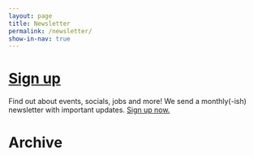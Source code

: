 ```yaml
---
layout: page
title: Newsletter
permalink: /newsletter/
show-in-nav: true
---
```


# [Sign up](http://eepurl.com/cie4y1)

Find out about events, socials, jobs and more! We send a monthly(-ish) newsletter with important updates. [Sign up now.](http://eepurl.com/cie4y1)

# Archive

<style type="text/css">
<!--
.display_archive {font-family: arial,verdana; font-size: 12px;}
.campaign {line-height: 125%; margin: 5px;}
//-->
</style>
<script language="javascript" src="//cssbristol.us14.list-manage.com/generate-js/?u=440c16d1c299effaf67735041&fid=355&show=10" type="text/javascript"></script>
